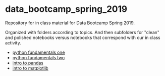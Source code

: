 # data_bootcamp_spring_2019

Repository for in class material for Data Bootcamp Spring 2019.

Organized with folders according to topics. And then subfolders for "clean" and polished notebooks versus notebooks that correspond with our in class activity.

- [python fundamentals one](python_fundamentals_one)
- [python fundamentals two](python_fundamentals_one)
- [intro to pandas](intro_to_pandas)
- [intro to matplotlib](intro_to_matplotlib)
